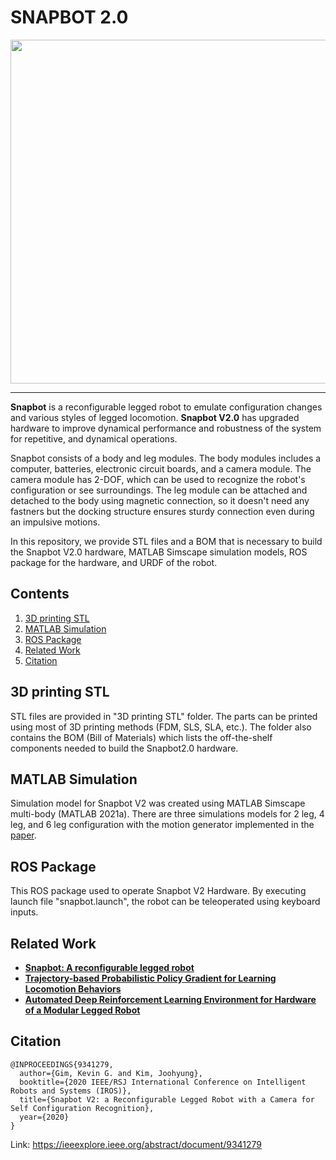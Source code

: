 # SNAPBOT 2.0
<div align="center">
<img src="https://user-images.githubusercontent.com/7993458/184975618-2754c274-dcd9-45dc-908a-67227676da2a.jpg" width = "550">
</div>

-----------------
**Snapbot** is a reconfigurable legged robot to emulate configuration changes and various styles of legged locomotion. **Snapbot V2.0** has upgraded hardware to improve dynamical performance and robustness of the system for repetitive, and dynamical operations. 

Snapbot consists of a body and leg modules. The body modules includes a computer, batteries, electronic circuit boards, and a camera module. The camera module has 2-DOF, which can be used to recognize the robot's configuration or see surroundings. The leg module can be attached and detached to the body using magnetic connection, so it doesn't need any fastners but the docking structure ensures sturdy connection even during an impulsive motions. 

In this repository, we provide STL files and a BOM that is necessary to build the Snapbot V2.0 hardware, MATLAB Simscape simulation models, ROS package for the hardware, and URDF of the robot. 



## Contents
1. [3D printing STL](#3d-printing-stl)
2. [MATLAB Simulation](#matlab-simulation)
3. [ROS Package](#ros-package)
4. [Related Work](#related-work)
5. [Citation](#citation)

## 3D printing STL
STL files are provided in "3D printing STL" folder. The parts can be printed using most of 3D printing methods (FDM, SLS, SLA, etc.). The folder also contains the BOM (Bill of Materials) which lists the off-the-shelf components needed to build the Snapbot2.0 hardware. 

## MATLAB Simulation

Simulation model for Snapbot V2 was created using MATLAB Simscape multi-body (MATLAB 2021a). There are three simulations models for 2 leg, 4 leg, and 6 leg configuration with the motion generator implemented in the [paper](#citation).

## ROS Package
This ROS package used to operate Snapbot V2 Hardware. By executing launch file "snapbot.launch", the robot can be teleoperated using keyboard inputs.


## Related Work

- [**Snapbot: A reconfigurable legged robot**](https://ieeexplore.ieee.org/abstract/document/8206477)
- [**Trajectory-based Probabilistic Policy Gradient for Learning Locomotion Behaviors**](https://ieeexplore.ieee.org/abstract/document/8794207)
- [**Automated Deep Reinforcement Learning Environment for Hardware of a Modular Legged Robot**](https://ieeexplore.ieee.org/abstract/document/8442201)
 
<!-- @INPROCEEDINGS{8206477,
  author={Kim, Joohyung and Alspach, Alexander and Yamane, Katsu},
  booktitle={2017 IEEE/RSJ International Conference on Intelligent Robots and Systems (IROS)}, 
  title={Snapbot: A reconfigurable legged robot}, 
  year={2017}}
  

@INPROCEEDINGS{8442201,  
  author={Ha, Sehoon and Kim, Joohyung and Yamane, Katsu},  
  booktitle={2018 15th International Conference on Ubiquitous Robots (UR)},   
  title={Automated Deep Reinforcement Learning Environment for Hardware of a Modular Legged Robot},   
  year={2018}}

@INPROCEEDINGS{8794207,  
  author={Choi, Sungjoon and Kim, Joohyung},  
  booktitle={2019 International Conference on Robotics and Automation (ICRA)},   
  title={Trajectory-based Probabilistic Policy Gradient for Learning Locomotion Behaviors},   
  year={2019}}
 -->

## Citation
```
@INPROCEEDINGS{9341279,  
  author={Gim, Kevin G. and Kim, Joohyung},  
  booktitle={2020 IEEE/RSJ International Conference on Intelligent Robots and Systems (IROS)},   
  title={Snapbot V2: a Reconfigurable Legged Robot with a Camera for Self Configuration Recognition},   
  year={2020}
}
```
Link: https://ieeexplore.ieee.org/abstract/document/9341279
